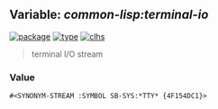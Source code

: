 ## Variable: ***common-lisp:*terminal-io****
[![package](https://img.shields.io/badge/Package-COMMON--LISP-5f9ea0.svg?style=social&colorA=999999)](../) [![type](https://img.shields.io/badge/Type-Variable-5f9ea0.svg?style=social&colorA=999999)](../#variable) [![clhs](https://img.shields.io/badge/CLHS-*TERMINAL--IO*-5f9ea0.svg?style=social&colorA=999999)](http://www.lispworks.com/documentation/HyperSpec/Body/v_termin.htm) 

> terminal I/O stream

### Value
```
#<SYNONYM-STREAM :SYMBOL SB-SYS:*TTY* {4F154DC1}>
```
